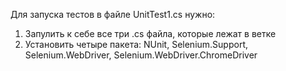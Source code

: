 Для запуска тестов в файле UnitTest1.cs нужно:
1. Запулить к себе все три .cs файла, которые лежат в ветке
2. Установить четыре пакета: NUnit, Selenium.Support, Selenium.WebDriver, Selenium.WebDriver.ChromeDriver

